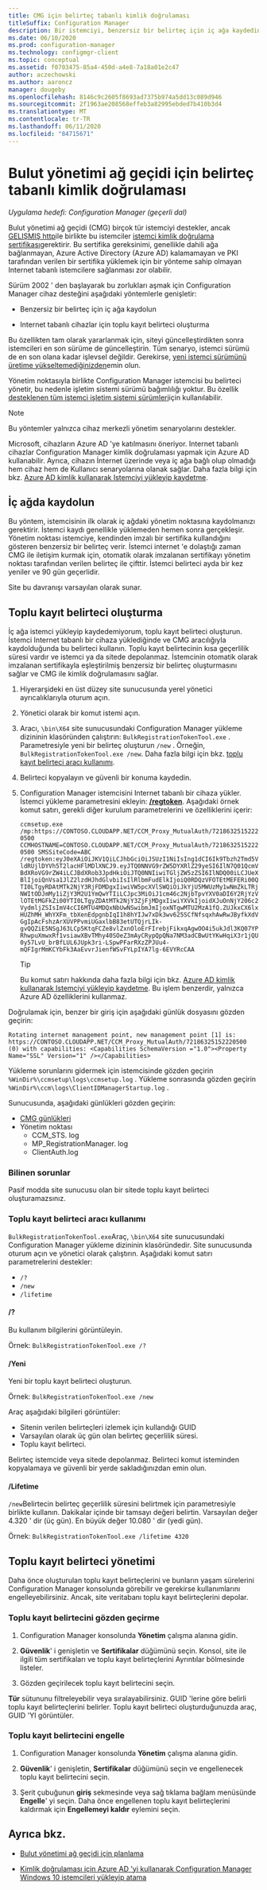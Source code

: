 ```yaml
---
title: CMG için belirteç tabanlı kimlik doğrulaması
titleSuffix: Configuration Manager
description: Bir istemciyi, benzersiz bir belirteç için iç ağa kaydedin veya internet tabanlı cihazlar için bir toplu kayıt belirteci oluşturun.
ms.date: 06/10/2020
ms.prod: configuration-manager
ms.technology: configmgr-client
ms.topic: conceptual
ms.assetid: f0703475-85a4-450d-a4e8-7a18a01e2c47
author: aczechowski
ms.author: aaroncz
manager: dougeby
ms.openlocfilehash: 8146c9c2605f8693ad7375b974a5dd13c089d946
ms.sourcegitcommit: 2f1963ae208568effeb3a82995ebded7b410b3d4
ms.translationtype: MT
ms.contentlocale: tr-TR
ms.lasthandoff: 06/11/2020
ms.locfileid: "84715671"
---
```

# <a name="token-based-authentication-for-cloud-management-gateway"></a>Bulut yönetimi ağ geçidi için belirteç tabanlı kimlik doğrulaması

*Uygulama hedefi: Configuration Manager (geçerli dal)*

<!--5686290-->

Bulut yönetimi ağ geçidi (CMG) birçok tür istemciyi destekler, ancak [GELIŞMIŞ http](../../plan-design/hierarchy/enhanced-http.md)ile birlikte bu istemciler [istemci kimlik doğrulama sertifikası](../manage/cmg/certificates-for-cloud-management-gateway.md#for-internet-based-clients-communicating-with-the-cloud-management-gateway)gerektirir. Bu sertifika gereksinimi, genellikle dahili ağa bağlanmayan, Azure Active Directory (Azure AD) kalamamayan ve PKI tarafından verilen bir sertifika yüklemek için bir yönteme sahip olmayan Internet tabanlı istemcilere sağlanması zor olabilir.

Sürüm 2002 ' den başlayarak bu zorlukları aşmak için Configuration Manager cihaz desteğini aşağıdaki yöntemlerle genişletir:

- Benzersiz bir belirteç için iç ağa kaydolun

- Internet tabanlı cihazlar için toplu kayıt belirteci oluşturma

Bu özellikten tam olarak yararlanmak için, siteyi güncelleştirdikten sonra istemcileri en son sürüme de güncelleştirin. Tüm senaryo, istemci sürümü de en son olana kadar işlevsel değildir. Gerekirse, [yeni istemci sürümünü üretime yükseltemediğinizden](../manage/upgrade/test-client-upgrades.md#to-promote-the-new-client-to-production)emin olun.

Yönetim noktasıyla birlikte Configuration Manager istemcisi bu belirteci yönetir, bu nedenle işletim sistemi sürümü bağımlılığı yoktur. Bu özellik [desteklenen tüm istemci işletim sistemi sürümleri](../../plan-design/configs/supported-operating-systems-for-clients-and-devices.md)için kullanılabilir.

> [!NOTE]
> Bu yöntemler yalnızca cihaz merkezli yönetim senaryolarını destekler.
>
> Microsoft, cihazların Azure AD 'ye katılmasını öneriyor. Internet tabanlı cihazlar Configuration Manager kimlik doğrulaması yapmak için Azure AD kullanabilir. Ayrıca, cihazın İnternet üzerinde veya iç ağa bağlı olup olmadığı hem cihaz hem de Kullanıcı senaryolarına olanak sağlar. Daha fazla bilgi için bkz. [Azure AD kimlik kullanarak Istemciyi yükleyip kaydetme](deploy-clients-cmg-azure.md#install-and-register-the-client-using-azure-ad-identity).

## <a name="register-on-the-internal-network"></a>İç ağda kaydolun

Bu yöntem, istemcisinin ilk olarak iç ağdaki yönetim noktasına kaydolmanızı gerektirir. İstemci kaydı genellikle yüklemeden hemen sonra gerçekleşir. Yönetim noktası istemciye, kendinden imzalı bir sertifika kullandığını gösteren benzersiz bir belirteç verir. İstemci internet 'e dolaştığı zaman CMG ile iletişim kurmak için, otomatik olarak imzalanan sertifikayı yönetim noktası tarafından verilen belirteç ile çifttir. İstemci belirteci ayda bir kez yeniler ve 90 gün geçerlidir.

Site bu davranışı varsayılan olarak sunar.

## <a name="create-a-bulk-registration-token"></a>Toplu kayıt belirteci oluşturma

İç ağa istemci yükleyip kaydedemiyorum, toplu kayıt belirteci oluşturun. İstemci Internet tabanlı bir cihaza yüklediğinde ve CMG aracılığıyla kaydolduğunda bu belirteci kullanın. Toplu kayıt belirtecinin kısa geçerlilik süresi vardır ve istemci ya da sitede depolanmaz. İstemcinin otomatik olarak imzalanan sertifikayla eşleştirilmiş benzersiz bir belirteç oluşturmasını sağlar ve CMG ile kimlik doğrulamasını sağlar.

1. Hiyerarşideki en üst düzey site sunucusunda yerel yönetici ayrıcalıklarıyla oturum açın.

1. Yönetici olarak bir komut istemi açın.

1. Aracı, `\bin\X64` site sunucusundaki Configuration Manager yükleme dizininin klasöründen çalıştırın: `BulkRegistrationTokenTool.exe` . Parametresiyle yeni bir belirteç oluşturun `/new` . Örneğin, `BulkRegistrationTokenTool.exe /new`. Daha fazla bilgi için bkz. [toplu kayıt belirteci aracı kullanımı](#bulk-registration-token-tool-usage).

1. Belirteci kopyalayın ve güvenli bir konuma kaydedin.

1. Configuration Manager istemcisini Internet tabanlı bir cihaza yükler. İstemci yükleme parametresini ekleyin: [**/regtoken**](about-client-installation-properties.md#regtoken). Aşağıdaki örnek komut satırı, gerekli diğer kurulum parametrelerini ve özelliklerini içerir:

    `ccmsetup.exe /mp:https://CONTOSO.CLOUDAPP.NET/CCM_Proxy_MutualAuth/72186325152220500 CCMHOSTNAME=CONTOSO.CLOUDAPP.NET/CCM_Proxy_MutualAuth/72186325152220500 SMSSiteCode=ABC /regtoken:eyJ0eXAiOiJKV1QiLCJhbGciOiJSUzI1NiIsIng1dCI6Ik9Tbzh2Tmd5VldRUjlDYVh5T2lacHFlMDlXNCJ9.eyJTQ0NNVG9rZW5DYXRlZ29yeSI6IlN7Q01QcmVBdXRoVG9rZW4iLCJBdXRob3JpdHkiOiJTQ0NNIiwiTGljZW5zZSI6IlNDQ00iLCJUeXBlIjoiQnVsa1JlZ2lzdHJhdGlvbiIsIlRlbmFudElkIjoiQ0RDQzVFOTEtMEFERi00QTI0LTgyRDAtMTk2NjY3RjFDMDgxIiwiVW5pcXVlSWQiOiJkYjU5MWUzMy1wNmZkLTRjNWItODJmMy1iZjY3M2U1YmQwYTIiLCJpc3MiOiJ1cm46c2NjbTpvYXV0aDI6Y2RjYzVlOTEtMGFkZi00YTI0LTgyZDAtMTk2NjY3ZjFjMDgxIiwiYXVkIjoidXJuOnNjY206c2VydmljZSIsImV4cCI6MTU4MDQxNbUwNSwibmJmIjoxNTgwMTU2MzA1fQ.ZUJkxCX6lxHUZhMH_WhYXFm_tbXenEdpgnbIqI1h8hYIJw7xDk3wv625SCfNfsqxhAwRwJByfkXdVGgIpAcFshzArXUVPPvmiUGaxlbB83etUTQjrLIk-gvQQZiE5NSgJ63LCp5KtqFCZe8vlZxnOloErFIrebjFikxqAgwOO4i5ukJdl3KQ07YPRhwpuXmwxRf1vsiawXBvTMhy40SOeZ3mAyCRypQpQNa7NM3adCBwUtYKwHqiX3r1jQU0y57LvU_brBfLUL6JUpk3ri-LSpwPFarRXzZPJUu4-mQFIgrMmKCYbFk3AaEvvrJienfWSvFYLpIYA7lg-6EVYRcCAA`

    > [!TIP]
    > Bu komut satırı hakkında daha fazla bilgi için bkz. [Azure AD kimlik kullanarak Istemciyi yükleyip kaydetme](deploy-clients-cmg-azure.md#install-and-register-the-client-using-azure-ad-identity). Bu işlem benzerdir, yalnızca Azure AD özelliklerini kullanmaz.

Doğrulamak için, benzer bir giriş için aşağıdaki günlük dosyasını gözden geçirin:<!-- bug 7357499 -->

```ClientLocation.log
Rotating internet management point, new management point [1] is: https://CONTOSO.CLOUDAPP.NET/CCM_Proxy_MutualAuth/72186325152220500 (0) with capabilities: <Capabilities SchemaVersion ="1.0"><Property Name="SSL" Version="1" /></Capabilities>
```

Yükleme sorunlarını gidermek için istemcisinde gözden geçirin `%WinDir%\ccmsetup\logs\ccmsetup.log` . Yükleme sonrasında gözden geçirin `%WinDir%\ccm\logs\ClientIDManagerStartup.log` .

Sunucusunda, aşağıdaki günlükleri gözden geçirin:

- [CMG günlükleri](../../plan-design/hierarchy/log-files.md#cloud-management-gateway)
- Yönetim noktası
  - CCM_STS. log
  - MP_RegistrationManager. log
  - ClientAuth.log

### <a name="known-issues"></a>Bilinen sorunlar

Pasif modda site sunucusu olan bir sitede toplu kayıt belirteci oluşturamazsınız.<!-- 6399087 -->

### <a name="bulk-registration-token-tool-usage"></a>Toplu kayıt belirteci aracı kullanımı

`BulkRegistrationTokenTool.exe`Araç, `\bin\X64` site sunucusundaki Configuration Manager yükleme dizininin klasöründedir. Site sunucusunda oturum açın ve yönetici olarak çalıştırın. Aşağıdaki komut satırı parametrelerini destekler:

- `/?`
- `/new`
- `/lifetime`

#### <a name=""></a>/?

Bu kullanım bilgilerini görüntüleyin.

Örnek: `BulkRegistrationTokenTool.exe /?`

#### <a name="new"></a>/Yeni

Yeni bir toplu kayıt belirteci oluşturun.

Örnek: `BulkRegistrationTokenTool.exe /new`

Araç aşağıdaki bilgileri görüntüler:
  
- Sitenin verilen belirteçleri izlemek için kullandığı GUID
- Varsayılan olarak üç gün olan belirteç geçerlilik süresi.
- Toplu kayıt belirteci.

Belirteç istemcide veya sitede depolanmaz. Belirteci komut isteminden kopyalamaya ve güvenli bir yerde sakladığınızdan emin olun.

#### <a name="lifetime"></a>/Lifetime

`/new`Belirtecin belirteç geçerlilik süresini belirtmek için parametresiyle birlikte kullanın. Dakikalar içinde bir tamsayı değeri belirtin. Varsayılan değer 4.320 ' dir (üç gün). En büyük değer 10.080 ' dir (yedi gün).

Örnek: `BulkRegistrationTokenTool.exe /lifetime 4320`

## <a name="bulk-registration-token-management"></a>Toplu kayıt belirteci yönetimi

Daha önce oluşturulan toplu kayıt belirteçlerini ve bunların yaşam sürelerini Configuration Manager konsolunda görebilir ve gerekirse kullanımlarını engelleyebilirsiniz. Ancak, site veritabanı toplu kayıt belirteçlerini depolar.

### <a name="review-a-bulk-registration-token"></a>Toplu kayıt belirtecini gözden geçirme

1. Configuration Manager konsolunda **Yönetim** çalışma alanına gidin.

2. **Güvenlik**' i genişletin ve **Sertifikalar** düğümünü seçin. Konsol, site ile ilgili tüm sertifikaları ve toplu kayıt belirteçlerini Ayrıntılar bölmesinde listeler.

3. Gözden geçirilecek toplu kayıt belirtecini seçin.

**Tür** sütununu filtreleyebilir veya sıralayabilirsiniz. GUID 'lerine göre belirli toplu kayıt belirteçlerini belirler. Toplu kayıt belirteci oluşturduğunuzda araç, GUID 'YI görüntüler.

### <a name="block-a-bulk-registration-token"></a>Toplu kayıt belirtecini engelle

1. Configuration Manager konsolunda **Yönetim** çalışma alanına gidin.

2. **Güvenlik**' i genişletin, **Sertifikalar** düğümünü seçin ve engellenecek toplu kayıt belirtecini seçin.

3. Şerit çubuğunun **giriş** sekmesinde veya sağ tıklama bağlam menüsünde **Engelle**' yi seçin. Daha önce engellenen toplu kayıt belirteçlerini kaldırmak için **Engellemeyi kaldır** eylemini seçin.

## <a name="see-also"></a>Ayrıca bkz.

- [Bulut yönetimi ağ geçidi için planlama](../manage/cmg/plan-cloud-management-gateway.md)

- [Kimlik doğrulaması için Azure AD 'yi kullanarak Configuration Manager Windows 10 istemcileri yükleyip atama](deploy-clients-cmg-azure.md)
